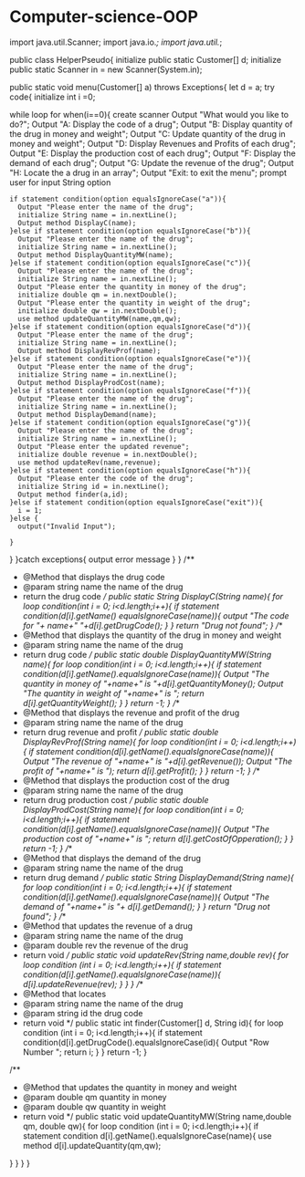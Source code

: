 Computer-science-OOP
====================

import java.util.Scanner;
import java.io.*;
import java.util.*;

public class HelperPseudo{
  initialize public static Customer[] d;
  initialize public static Scanner in = new Scanner(System.in);
  
  public static void menu(Customer[] a) throws Exceptions{
    let d = a;
    try code{
    initialize  int i =0;
  
  while loop for when(i==0){
  create scanner
  Output "What would you like to do?";
  Output "A: Display the code of a drug";
  Output "B: Display quantity of the drug in money and weight";
  Output "C: Update quantity of the drug in money and weight";
  Output "D: Display Revenues and Profits of each drug";
  Output "E: Display the production cost of each drug";
  Output "F: Display the demand of each drug";
  Output "G: Update the revenue of the drug";
  Output "H: Locate the a drug in an array";
  Output "Exit: to exit the menu";
  prompt user for input String option
  
    if statement condition(option equalsIgnoreCase("a")){
      Output "Please enter the name of the drug";
      initialize String name = in.nextLine();                                                   
      Output method DisplayC(name);
    }else if statement condition(option equalsIgnoreCase("b")){
      Output "Please enter the name of the drug";
      initialize String name = in.nextLine();                              
      Output method DisplayQuantityMW(name);
    }else if statement condition(option equalsIgnoreCase("c")){
      Output "Please enter the name of the drug";
      initialize String name = in.nextLine(); 
      Output "Please enter the quantity in money of the drug";
      initialize double qm = in.nextDouble();
      Output "Please enter the quantity in weight of the drug";
      initialize double qw = in.nextDouble();
      use method updateQuantityMW(name,qm,qw);
    }else if statement condition(option equalsIgnoreCase("d")){
      Output "Please enter the name of the drug";
      initialize String name = in.nextLine();                           
      Output method DisplayRevProf(name);
    }else if statement condition(option equalsIgnoreCase("e")){
      Output "Please enter the name of the drug";
      initialize String name = in.nextLine();                           
      Output method DisplayProdCost(name);
    }else if statement condition(option equalsIgnoreCase("f")){
      Output "Please enter the name of the drug";
      initialize String name = in.nextLine();                           
      Output method DisplayDemand(name);
    }else if statement condition(option equalsIgnoreCase("g")){
      Output "Please enter the name of the drug";
      initialize String name = in.nextLine();  
      Output "Please enter the updated revenue";
      initialize double revenue = in.nextDouble();
      use method updateRev(name,revenue);
    }else if statement condition(option equalsIgnoreCase("h")){
      Output "Please enter the code of the drug";
      initialize String id = in.nextLine();
      Output method finder(a,id);
    }else if statement condition(option equalsIgnoreCase("exit")){
      i = 1;
    }else {
      output("Invalid Input");
       
    }
  }
    }catch exceptions{
      output error message
    }
  }
  /**
   * @Method that displays the drug code
   * @param string name the name of the drug
   * return the drug code
   */
  public static String DisplayC(String name){
    for loop condition(int i = 0; i<d.length;i++){
    if statement condition(d[i].getName() equalsIgnoreCase(name)){
      output "The code for "+ name+" "+d[i].getDrugCode();
    }
  }
    return "Drug not found";
  }
  /**
   * @Method that displays the quantity of the drug in money and weight
   * @param string name the name of the drug
   * return drug code
   */
  public static double DisplayQuantityMW(String name){
     for loop condition(int i = 0; i<d.length;i++){
    if statement condition(d[i].getName().equalsIgnoreCase(name)){
      Output "The quantity in money of "+name+" is "+d[i].getQuantityMoney();
      Output "The quantity in weight of "+name+" is ";
      return d[i].getQuantityWeight();
    }
  }
     return -1;
  }
  /**
   * @Method that displays the revenue and profit of the drug
   * @param string name the name of the drug
   * return drug revenue and profit
   */
  public static double DisplayRevProf(String name){
    for loop condition(int i = 0; i<d.length;i++){
    if statement condition(d[i].getName().equalsIgnoreCase(name)){
      Output "The revenue of "+name+" is "+d[i].getRevenue());
      Output "The profit of "+name+" is ");
      return d[i].getProfit();
    }
  }
    return -1;
  }
  /**
   * @Method that displays the production cost of the drug
   * @param string name the name of the drug
   * return drug production cost
   */
  public static double DisplayProdCost(String name){
    for loop condition(int i = 0; i<d.length;i++){
    if statement condition(d[i].getName().equalsIgnoreCase(name)){
      Output "The production cost of "+name+" is ";
      return d[i].getCostOfOpperation();
    }
  }
    return -1;
  }
  /**
   * @Method that displays the demand of the drug
   * @param string name the name of the drug
   * return drug demand
   */
  public static String DisplayDemand(String name){
    for loop condition(int i = 0; i<d.length;i++){
    if statement condition(d[i].getName().equalsIgnoreCase(name)){
      Output "The demand of "+name+" is "+ d[i].getDemand();
    }
  }
    return "Drug not found";
  }
  /**
   * @Method that updates the revenue of a drug
   * @param string name the name of the drug
   * @param double rev the revenue of the drug
   * return void
   */
  public static void updateRev(String name,double rev){
    for loop condition (int i = 0; i<d.length;i++){
    if statement condition(d[i].getName().equalsIgnoreCase(name)){
      d[i].updateRevenue(rev);
    }
  }
  }
  /**
   * @Method that locates 
   * @param string name the name of the drug
   * @param string id the drug code
   * return void
   */
   public static int finder(Customer[] d, String id){
    for loop condition (int i = 0; i<d.length;i++){
      if statement condition(d[i].getDrugCode().equalsIgnoreCase(id){
        Output "Row Number ";
        return i;
      }
  }
     return -1;
  }
   
   /**
   * @Method that updates the quantity in money and weight 
   * @param double qm quantity in money
   * @param double qw quantity in weight
   * return void
   */
  public static void updateQuantityMW(String name,double qm, double qw){
    for loop condition (int i = 0; i<d.length;i++){
      if statement condition d[i].getName().equalsIgnoreCase(name){
        use method d[i].updateQuantity(qm,qw);

  }
    }
  }
}
   
   



    
